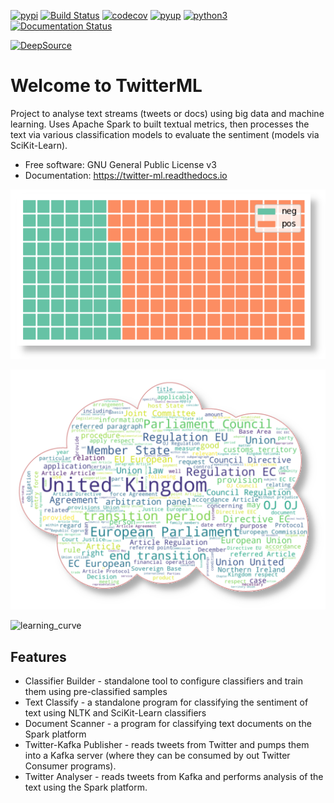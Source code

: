 [![pypi](https://img.shields.io/pypi/v/twitter-ml.svg)](https://pypi.python.org/pypi/twitter-ml)
[![Build Status](https://travis-ci.org/paulknewton/twitter-ml.svg?branch=master)](https://travis-ci.org/paulknewton/twitter-ml)
[![codecov](https://codecov.io/gh/paulknewton/twitter-ml/branch/master/graph/badge.svg)](https://codecov.io/gh/paulknewton/twitter-ml)
[![pyup](https://pyup.io/repos/github/paulknewton/twitter-ml/shield.svg)](https://pyup.io/account/repos/github/paulknewton/twitter-ml)
[![python3](https://pyup.io/repos/github/paulknewton/twitter-ml/python-3-shield.svg)](https://pyup.io/account/repos/github/paulknewton/twitter-ml)
[![Documentation Status](https://readthedocs.org/projects/twitter-ml/badge/?version=latest)](https://twitter-ml.readthedocs.io/en/latest/?badge=latest)

[![DeepSource](https://static.deepsource.io/deepsource-badge-light.svg)](https://deepsource.io/gh/paulknewton/twitter-ml/?ref=repository-badge)

# Welcome to TwitterML
Project to analyse text streams (tweets or docs) using big data and machine learning. Uses Apache Spark to built textual metrics, then processes the text via various classification models to evaluate the sentiment (models via SciKit-Learn).

* Free software: GNU General Public License v3
* Documentation: https://twitter-ml.readthedocs.io

![waffle](sample_waffle.png)

![wordcloud](wordcloud.png)

![learning_curve](learning_curve.png)

## Features
* Classifier Builder - standalone tool to configure classifiers and train them using pre-classified samples
* Text Classify - a standalone program for classifying the sentiment of text using NLTK and SciKit-Learn classifiers
* Document Scanner - a program for classifying text documents on the Spark platform
* Twitter-Kafka Publisher - reads tweets from Twitter and pumps them into a Kafka server (where they can be consumed by out Twitter Consumer programs).
* Twitter Analyser - reads tweets from Kafka and performs analysis of the text using the Spark platform.
